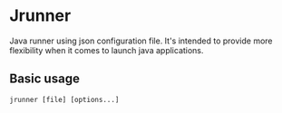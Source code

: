 # Jrunner
Java runner using json configuration file.
It's intended to provide more flexibility when it comes to launch java applications.

## Basic usage
```shell
jrunner [file] [options...]
```
